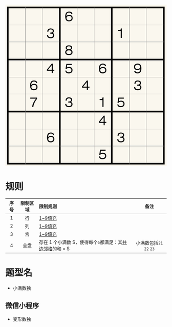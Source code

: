 ![](../../../../images/sudoku/小满数独.png)

# 规则
| 序号 | 限制区域 | 限制规则 | 备注 |
| :---: | :---: | :--- | :---: |
| 1 | 行 | [1~9填充] | |
| 2 | 列 | [1~9填充] | |
| 3 | 宫 | [1~9填充] | |
| 4 | 全盘 | 存在 1 个小满数 S，使得每个`5`都满足：其[共边邻格]的和 = S | 小满数包括`21` `22` `23` |

# 题型名
- 小满数独

## 微信小程序
- 变形数独

[1~9填充]: ../../../../rules.md#1~9填充
[共边邻格]: ../../../../rules.md#共边邻格